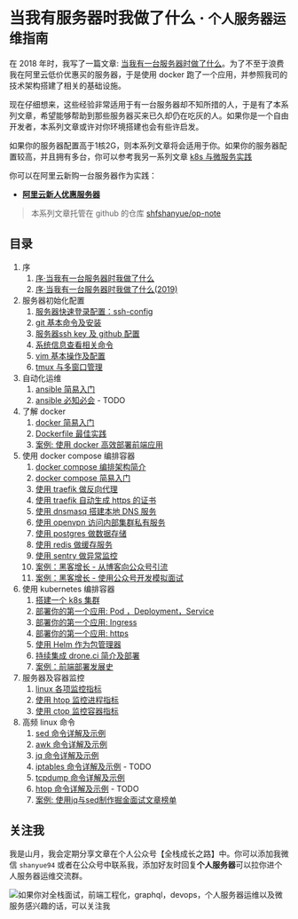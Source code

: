 # 当我有服务器时我做了什么 · <small>个人服务器运维指南</small>

在 2018 年时，我写了一篇文章: [当我有一台服务器时做了什么](https://shanyue.tech/op/when-server.html)。为了不至于浪费我在阿里云低价优惠买的服务器，于是使用 docker 跑了一个应用，并参照我司的技术架构搭建了相关的基础设施。

现在仔细想来，这些经验非常适用于有一台服务器却不知所措的人，于是有了本系列文章，希望能够帮助到那些服务器买来已久却仍在吃灰的人。如果你是一个自由开发者，本系列文章或许对你环境搭建也会有些许启发。

如果你的服务器配置高于1核2G，则本系列文章将会适用于你。如果你的服务器配置较高，并且拥有多台，你可以参考我另一系列文章 [k8s 与微服务实践](https://github.com/shfshanyue/learn-k8s)

你可以在阿里云新购一台服务器作为实践：

+ **[阿里云新人优惠服务器](https://www.aliyun.com/minisite/goods?userCode=4sm8juxu)**

> 本系列文章托管在 github 的仓库 [shfshanyue/op-note](https://github.com/shfshanyue/op-note)

## 目录

1. 序
    1. [序·当我有一台服务器时我做了什么](https://shanyue.tech/op/when-server.html)
    1. [序·当我有一台服务器时我做了什么(2019)](https://shanyue.tech/op/when-server-2019.html)
1. 服务器初始化配置
    1. [服务器快速登录配置：ssh-config](https://shanyue.tech/op/init.html)
    1. [git 基本命令及安装](https://shanyue.tech/op/git.html)
    1. [服务器ssh key 及 github 配置](https://shanyue.tech/op/ssh-setting.html)
    1. [系统信息查看相关命令](https://shanyue.tech/op/system-info.html)
    1. [vim 基本操作及配置](https://shanyue.tech/op/vim-setting.html)
    1. [tmux 与多窗口管理](https://shanyue.tech/op/tmux-vim-setting.html)
1. 自动化运维
    1. [ansible 简易入门](https://shanyue.tech/op/ansible-guide.html)
    1. [ansible 必知必会](https://shanyue.tech/op/ansible-problem.html) - TODO
1. 了解 docker 
    1. [docker 简易入门](https://shanyue.tech/op/docker.html)
    1. [Dockerfile 最佳实践](https://shanyue.tech/op/dockerfile-practice.html)
    1. [案例: 使用 docker 高效部署前端应用](https://shanyue.tech/op/deploy-fe-with-docker.html)
1. 使用 docker compose 编排容器
    1. [docker compose 编排架构简介](https://shanyue.tech/op/docker-compose-arch.html)
    1. [docker compose 简易入门](https://shanyue.tech/op/docker-compose.html)
    1. [使用 traefik 做反向代理](https://shanyue.tech/op/traefik.html)
    1. [使用 traefik 自动生成 https 的证书](https://shanyue.tech/op/traefik-https.html)
    1. [使用 dnsmasq 搭建本地 DNS 服务](https://shanyue.tech/op/dnsmasq.html)
    1. [使用 openvpn 访问内部集群私有服务](https://shanyue.tech/op/openvpn.html)
    1. [使用 postgres 做数据存储](https://shanyue.tech/op/deploy-postgres.html)
    1. [使用 redis 做缓存服务](https://shanyue.tech/op/deploy-redis.html)
    1. [使用 sentry 做异常监控](https://shanyue.tech/op/deploy-sentry.html)
    1. [案例：黑客增长 - 从博客向公众号引流](https://shanyue.tech/op/blog-to-wechat.html)
    1. [案例：黑客增长 - 使用公众号开发模拟面试](https://shanyue.tech/op/wechat-interview.html)
1. 使用 kubernetes 编排容器
    1. [搭建一个 k8s 集群](https://github.com/shfshanyue/learn-k8s)
    1. [部署你的第一个应用: Pod ，Deployment，Service](https://github.com/shfshanyue/learn-k8s/blob/master/pod.md)
    1. [部署你的第一个应用: Ingress](https://github.com/shfshanyue/learn-k8s/blob/master/ingress.md)
    1. [部署你的第一个应用: https](https://github.com/shfshanyue/learn-k8s/blob/master/https.md)
    1. [使用 Helm 作为包管理器](https://github.com/shfshanyue/learn-k8s/blob/master/helm.md)
    1. [持续集成 drone.ci 简介及部署](https://shanyue.tech/op/deploy-drone.html)
    1. [案例：前端部署发展史](https://shanyue.tech/op/deploy-fe.html)
1. 服务器及容器监控
    1. [linux 各项监控指标](https://shanyue.tech/op/linux-monitor.html)
    1. [使用 htop 监控进程指标](https://shanyue.tech/op/htop.html)
    1. [使用 ctop 监控容器指标](https://shanyue.tech/op/ctop.html)
1. 高频 linux 命令
    1. [sed 命令详解及示例](https://shanyue.tech/op/linux-sed.html)
    1. [awk 命令详解及示例](https://shanyue.tech/op/linux-awk.html)
    1. [jq 命令详解及示例](https://shanyue.tech/op/jq.html)
    1. [iptables 命令详解及示例](https://shanyue.tech/op/iptables.html) - TODO
    1. [tcpdump 命令详解及示例](https://shanyue.tech/op/linux-tcpdump.html)
    1. [htop 命令详解及示例](https://shanyue.tech/op/htop.html) - TODO
    1. [案例: 使用jq与sed制作掘金面试文章榜单](https://shanyue.tech/op/jq-sed-case.html)

## 关注我

我是山月，我会定期分享文章在个人公众号【全栈成长之路】中。你可以添加我微信 `shanyue94` 或者在公众号中联系我，添加好友时回复**个人服务器**可以拉你进个人服务器运维交流群。

![如果你对全栈面试，前端工程化，graphql，devops，个人服务器运维以及微服务感兴趣的话，可以关注我](https://shanyue.tech/qrcode.jpg)
